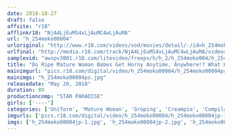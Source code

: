 ```yaml
---
date: 2018-10-27
draft: false
affsite: "r18"
afflinkr18: "NjA4LjEuMS4xLjAuMC4wLjAuMA"
url: "h_254moko00004"
urloriginal: "http://www.r18.com/videos/vod/movies/detail/-/id=h_254moko00004"
urlfinal: "http://media.r18.com/track/NjA4LjEuMS4xLjAuMC4wLjAuMA/videos/vod/movies/detail/-/id=h_254moko00004"
samplevid: "awspv3001.r18.com/litevideo/freepv/h/h_2/h_254moko004/h_254moko004_dmb_w.mp4"
title: "Do Ripe Mature Woman Babes Get Horny Anytime, Anywhere!? What Happens When We Give This Cleaning Lady The Molester Treatment In Her Voluptuous Ass..."
mainimgurl: "pics.r18.com/digital/video/h_254moko00004/h_254moko00004ps.jpg"
mainimgs: "h_254moko00004ps.jpg"
releasedate: "May 20, 2018"
duration: 89
productioncomp: "STAR PARADISE"
girls: ['----']
categories: ['Uniform', 'Mature Woman', 'Groping', 'Creampie', 'Compilation', 'Hi-Def']
imgurls: ['pics.r18.com/digital/video/h_254moko00004/h_254moko00004jp-1.jpg', 'pics.r18.com/digital/video/h_254moko00004/h_254moko00004jp-2.jpg', 'pics.r18.com/digital/video/h_254moko00004/h_254moko00004jp-3.jpg', 'pics.r18.com/digital/video/h_254moko00004/h_254moko00004jp-4.jpg', 'pics.r18.com/digital/video/h_254moko00004/h_254moko00004jp-5.jpg', 'pics.r18.com/digital/video/h_254moko00004/h_254moko00004jp-6.jpg', 'pics.r18.com/digital/video/h_254moko00004/h_254moko00004jp-7.jpg', 'pics.r18.com/digital/video/h_254moko00004/h_254moko00004jp-8.jpg', 'pics.r18.com/digital/video/h_254moko00004/h_254moko00004jp-9.jpg', 'pics.r18.com/digital/video/h_254moko00004/h_254moko00004jp-10.jpg', 'pics.r18.com/digital/video/h_254moko00004/h_254moko00004jp-11.jpg', 'pics.r18.com/digital/video/h_254moko00004/h_254moko00004jp-12.jpg', 'pics.r18.com/digital/video/h_254moko00004/h_254moko00004jp-13.jpg', 'pics.r18.com/digital/video/h_254moko00004/h_254moko00004jp-14.jpg', 'pics.r18.com/digital/video/h_254moko00004/h_254moko00004jp-15.jpg', 'pics.r18.com/digital/video/h_254moko00004/h_254moko00004jp-16.jpg', 'pics.r18.com/digital/video/h_254moko00004/h_254moko00004jp-17.jpg', 'pics.r18.com/digital/video/h_254moko00004/h_254moko00004jp-18.jpg', 'pics.r18.com/digital/video/h_254moko00004/h_254moko00004jp-19.jpg', 'pics.r18.com/digital/video/h_254moko00004/h_254moko00004jp-20.jpg']
imgs: ['h_254moko00004jp-1.jpg', 'h_254moko00004jp-2.jpg', 'h_254moko00004jp-3.jpg', 'h_254moko00004jp-4.jpg', 'h_254moko00004jp-5.jpg', 'h_254moko00004jp-6.jpg', 'h_254moko00004jp-7.jpg', 'h_254moko00004jp-8.jpg', 'h_254moko00004jp-9.jpg', 'h_254moko00004jp-10.jpg', 'h_254moko00004jp-11.jpg', 'h_254moko00004jp-12.jpg', 'h_254moko00004jp-13.jpg', 'h_254moko00004jp-14.jpg', 'h_254moko00004jp-15.jpg', 'h_254moko00004jp-16.jpg', 'h_254moko00004jp-17.jpg', 'h_254moko00004jp-18.jpg', 'h_254moko00004jp-19.jpg', 'h_254moko00004jp-20.jpg']
---
```

